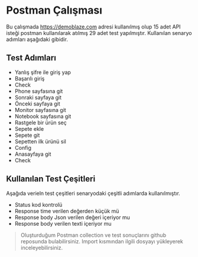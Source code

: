# Postman Çalışması


Bu çalışmada https://demoblaze.com adresi kullanılmış olup 15 adet API isteği postman kullanılarak atılmış 29 adet test yapılmıştır. Kullanılan senaryo adımları aşağıdaki gibidir.
## Test Adımları

- Yanlış şifre ile giriş yap
- Başarılı giriş
- Check
- Phone sayfasına git
- Sonraki sayfaya git
- Önceki sayfaya git
- Monitor sayfasına git
- Notebook sayfasına git
- Rastgele bir ürün seç
- Sepete ekle
- Sepete git
- Sepetten ilk ürünü sil
- Config
- Anasayfaya git
- Check

## Kullanılan Test Çeşitleri
Aşağıda verieln test çeşitleri senaryodaki çeşitli adımlarda kullanılmıştır.
- Status kod kontrolü
- Response time verilen değerden küçük mü
- Response body Json verilen değeri içeriyor mu
- Response body verilen texti içeriyor mu


> Oluşturduğum Postman collection ve test sonuçlarını github reposunda
> bulabilirsiniz. Import kısmından ilgili dosyayı yükleyerek inceleyebilirsiniz.

